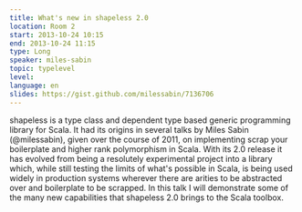 ```yaml
---
title: What's new in shapeless 2.0
location: Room 2
start: 2013-10-24 10:15
end: 2013-10-24 11:15
type: Long
speaker: miles-sabin
topic: typelevel
level: 
language: en
slides: https://gist.github.com/milessabin/7136706
---
```


shapeless is a type class and dependent type based generic programming
library for Scala. It had its origins in several talks by Miles Sabin
(@milessabin), given over the course of 2011, on implementing scrap
your boilerplate and higher rank polymorphism in Scala. With its 2.0
release it has evolved from being a resolutely experimental project
into a library which, while still testing the limits of what's
possible in Scala, is being used widely in production systems wherever
there are arities to be abstracted over and boilerplate to be
scrapped. In this talk I will demonstrate some of the many new
capabilities that shapeless 2.0 brings to the Scala toolbox.
